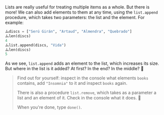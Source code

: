 Lists are really useful for treating multiple items as a whole. But there is more! We can also add elements to them at any time, using the `list.append` procedure, which takes two parameters: the list and the element. For example:

```python
ムdiscs = ["Serú Girán", "Artaud", "Almendra", "Quebrado"]
ムlen(discs)
4
ムlist.append(discs, "Vida")
ムlen(discs)
5
```

As we see, `list.append` adds an element to the list, which increases its size. But where in the list is it added? At first? In the end? In the middle? :thinking:

> Find out for yourself: inspect in the console what elements `books` contains, add `"Insomnia"` to it and inspect `books` again.
>
> There is also a procedure `list.remove`, which takes as a parameter a list and an element of it. Check in the console what it does. :eyes:
>
>When you're done, type `done()`.
